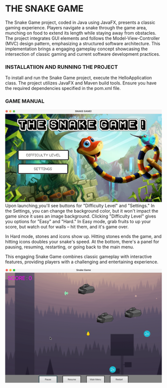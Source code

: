 # THE SNAKE GAME 
The Snake Game project, coded in Java using JavaFX, presents a classic  gaming experience. Players navigate a snake through the game area, munching on food to extend its length while staying away from obstacles. The project integrates GUI elements and follows the Model-View-Controller (MVC) design pattern, emphasizing a structured software architecture. This implementation brings a engaging gameplay concept showcasing the intersection of classic gaming and current software development practices.

### INSTALLATIION AND RUNNING THE PROJECT
To install and run the Snake Game project, execute the HelloApplication class. The project utilizes JavaFX and Maven build tools. Ensure you have the required dependencies specified in the pom.xml file.

### GAME MANUAL 

![main menu](images/main-page.png)
Upon launching,you'll see buttons for "Difficulty Level" and "Settings." In the Settings, you can change the background color, but it won't impact the game since it uses an image background. Clicking "Difficulty Level" gives you options for "Easy" and "Hard." In Easy mode, grab fruits to up your score, but watch out for walls – hit them, and it's game over.

In Hard mode, stones and icons show up. Hitting stones ends the game, and hitting icons doubles your snake's speed. At the bottom, there's a panel for pausing, resuming, restarting, or going back to the main menu.

This engaging Snake Game combines classic gameplay with interactive features, providing players with a challenging and entertaining experience.

![hard level](images/hard-level.png)





